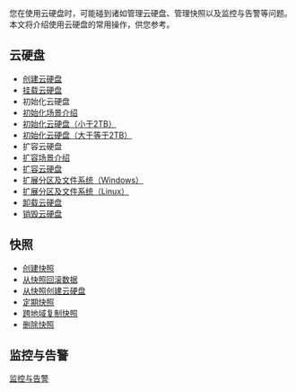 您在使用云硬盘时，可能碰到诸如管理云硬盘、管理快照以及监控与告警等问题。本文将介绍使用云硬盘的常用操作，供您参考。

## 云硬盘
- [创建云硬盘](https://cloud.tencent.com/document/product/362/5744)
- [挂载云硬盘](https://cloud.tencent.com/document/product/362/5745)
- 初始化云硬盘
 - [初始化场景介绍](https://cloud.tencent.com/document/product/362/33065)
 - [初始化云硬盘（小于2TB）](https://cloud.tencent.com/document/product/362/6734)
 - [初始化云硬盘（大于等于2TB）](https://cloud.tencent.com/document/product/362/6735)
- 扩容云硬盘
 - [扩容场景介绍](https://cloud.tencent.com/document/product/362/32539)
 - [扩容云硬盘](https://cloud.tencent.com/document/product/362/5747)
 - [扩展分区及文件系统（Windows）](https://cloud.tencent.com/document/product/362/6737)
 - [扩展分区及文件系统（Linux）](https://cloud.tencent.com/document/product/362/6738)
- [卸载云硬盘](https://cloud.tencent.com/document/product/362/6740)
- [销毁云硬盘](https://cloud.tencent.com/document/product/362/5752)

## 快照
- [创建快照](https://cloud.tencent.com/document/product/362/5755)
- [从快照回滚数据](https://cloud.tencent.com/document/product/362/5756)
- [从快照创建云硬盘](https://cloud.tencent.com/document/product/362/5757)
- [定期快照](https://cloud.tencent.com/document/product/362/8191)
- [跨地域复制快照](https://cloud.tencent.com/document/product/362/18152)
- [删除快照](https://cloud.tencent.com/document/product/362/5758)

## 监控与告警
[监控与告警](https://cloud.tencent.com/document/product/362/6742)


